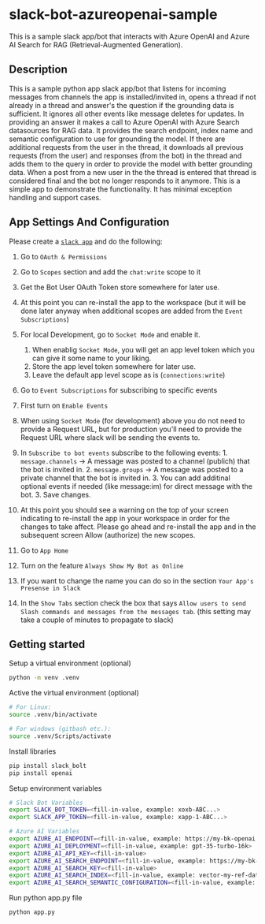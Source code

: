 # slack-bot-azureopenai-sample
This is a sample slack app/bot that interacts with Azure OpenAI and Azure AI Search for RAG (Retrieval-Augmented Generation).


## Description
This is a sample python app slack app/bot that listens for incoming messages from channels the app is installed/invited in, opens a thread if not already in a thread and answer's the question if the grounding data is sufficient. It ignores all other events like message deletes for updates.
In providing an answer it makes a call to Azure OpenAI with Azure Search datasources for RAG data. It provides the search endpoint, index name and semantic configuration to use for grounding the model.
If there are additional requests from the user in the thread, it downloads all previous requests (from the user) and responses (from the bot) in the thread and adds them to the query in order to provide the model with better grounding data.
When a post from a new user in the the thread is entered that thread is considered final and the bot no longer responds to it anymore.
This is a simple app to demonstrate the functionality. It has minimal exception handling and support cases.


## App Settings And Configuration 
Please create a [`slack app`](https://api.slack/com/apps) and do the following:
1. Go to `OAuth & Permissions`
  1. Go to `Scopes` section and add the `chat:write` scope to it
  2. Get the Bot User OAuth Token store somewhere for later use.
  3. At this point you can re-install the app to the workspace (but it will be done later anyway when additional scopes are added from the `Event Subscriptions`)

2. For local Development, go to `Socket Mode` and enable it.
   1. When enablig `Socket Mode`, you will get an app level token which you can give it some name to your liking.
   2. Store the app level token somewhere for later use.
   3. Leave the default app level scope as is (`connections:write`)

3. Go to `Event Subscriptions` for subscribing to specific events
  1. First turn on `Enable Events`
  2. When using `Socket Mode` (for development) above you do not need to provide a Request URL, but for production you'll need to provide the Request URL where slack will be sending the events to.
  3. In `Subscribe to bot events` subscribe to the following events:
    1. `message.channels` -> A message was posted to a channel (publich) that the bot is invited in.
    2. `message.groups`   -> A message was posted to a private channel that the bot is invited in.
    3. You can add additinal optional events if needed (like message:im) for direct message with the bot.
    3. Save changes.

4. At this point you should see a warning on the top of your screen indicating to re-install the app in your workspace in order for the changes to take affect. Please go ahead and re-install the app and in the subsequent screen Allow (authorize) the new scopes.

5. Go to `App Home`
  1. Turn on the feature `Always Show My Bot as Online`
  2. If you want to change the name you can do so in the section `Your App's Presense in Slack`
  3. In the `Show Tabs` section check the box that says `Allow users to send Slash commands and messages from the messages tab`. (this setting may take a couple of minutes to propagate to slack)


## Getting started
Setup a virtual environment (optional)
```sh
python -m venv .venv
```

Active the virtual environment (optional)
```sh
# For Linux:
source .venv/bin/activate

# For windows (gitbash etc.):
source .venv/Scripts/activate
```

Install libraries
```sh
pip install slack_bolt
pip install openai
```

Setup environment variables
```sh
# Slack Bot Variables
export SLACK_BOT_TOKEN=<fill-in-value, example: xoxb-ABC...>
export SLACK_APP_TOKEN=<fill-in-value, example: xapp-1-ABC...>

# Azure AI Variables
export AZURE_AI_ENDPOINT=<fill-in-value, example: https://my-bk-openai.openai.azure.com/>
export AZURE_AI_DEPLOYMENT=<fill-in-value, example: gpt-35-turbo-16k>
export AZURE_AI_API_KEY=<fill-in-value>
export AZURE_AI_SEARCH_ENDPOINT=<fill-in-value, example: https://my-bk-aisearch.search.windows.net>
export AZURE_AI_SEARCH_KEY=<fill-in-value>
export AZURE_AI_SEARCH_INDEX=<fill-in-value, example: vector-my-ref-data-1723475267472>
export AZURE_AI_SEARCH_SEMANTIC_CONFIGURATION=<fill-in-value, example: vector-my-ref-data-1723475267472-semantic-configuration>
```

Run python app.py file
```sh
python app.py
```
